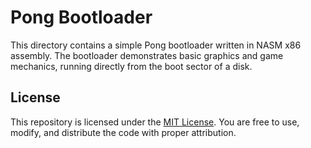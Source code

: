 # Pong Bootloader

This directory contains a simple Pong bootloader written in NASM x86 assembly. The bootloader demonstrates basic graphics and game mechanics, running directly from the boot sector of a disk.


## License
This repository is licensed under the [MIT License](LICENSE). You are free to use, modify, and distribute the code with proper attribution.

